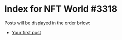 # Index for NFT World #3318
Posts will be displayed in the order below:

- [Your first post](./001-first.md)

